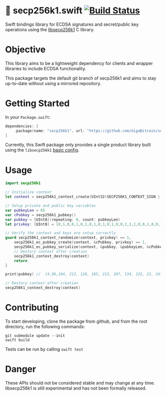 # 🔐 secp256k1.swift [![Build Status](https://app.bitrise.io/app/ef44aebd8443b33b/status.svg?token=oDGzN3bMEwseXF_5MQUsTg&branch=main)](https://app.bitrise.io/app/ef44aebd8443b33b)
Swift bindings library for ECDSA signatures and secret/public key operations using the [libsecp256k1](https://github.com/bitcoin-core/secp256k1) C library.

# Objective
This library aims to be a lightweight dependency for clients and wrapper libraries to include ECDSA functionality.

This package targets the default git branch of secp256k1 and aims to stay up-to-date without using a mirrored repository.

# Getting Started

In your `Package.swift`:

```swift
dependencies: [
    .package(name: "secp256k1", url: "https://github.com/GigaBitcoin/secp256k1.swift.git", from: "0.0.1"),
]
```

Currently, this Swift package only provides a single product library built using the `libsecp256k1` [basic config](https://github.com/bitcoin-core/secp256k1/blob/master/src/basic-config.h).

# Usage

```swift
import secp256k1

// Initialize context
let context = secp256k1_context_create(UInt32(SECP256K1_CONTEXT_SIGN | SECP256K1_CONTEXT_VERIFY))!

// Setup private and public key variables
var pubkeyLen = 65
var cPubkey = secp256k1_pubkey()
var pubkey = [UInt8](repeating: 0, count: pubkeyLen)
let privkey: [UInt8] = [0,1,0,0,1,0,1,0,1,0,1,0,1,0,0,1,1,1,0,0,1,0,0,1,1,0,0,1,0,0,32,0]

// Verify the context and keys are setup correctly
guard secp256k1_context_randomize(context, privkey) == 1,
    secp256k1_ec_pubkey_create(context, &cPubkey, privkey) == 1,
    secp256k1_ec_pubkey_serialize(context, &pubkey, &pubkeyLen, &cPubkey, UInt32(SECP256K1_EC_UNCOMPRESSED)) == 1 else {
    // Destory context after creation
    secp256k1_context_destroy(context)
    return
}

print(pubkey) //  [4,96,104, 212, 128, 165, 213, 207, 134, 132, 22, 247, 38, 114, 82, 108, 77, 43, 6, 56, ... ]

// Destory context after creation
secp256k1_context_destroy(context)
```

# Contributing

To start developing, clone the package from github, and from the root directory, run the following commands:

```shell
git submodule update --init
swift build
```

Tests can be run by calling `swift test`

# Danger
These APIs should not be considered stable and may change at any time. libsecp256k1 is still experimental and has not been formally released.

